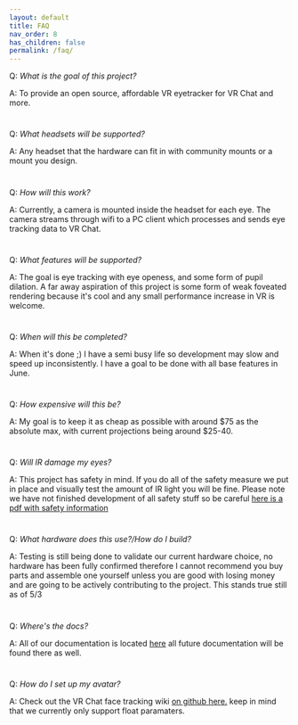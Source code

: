 ```yaml
---
layout: default
title: FAQ
nav_order: 8
has_children: false
permalink: /faq/
---
```


Q: *What is the goal of this project?*

A: To provide an open source, affordable VR eyetracker for VR Chat and more.

#

Q: *What headsets will be supported?*

A: Any headset that the hardware can fit in with community mounts or a mount you design. 

#

Q: *How will this work?*

A: Currently, a camera is mounted inside the headset for each eye. The camera streams through wifi to a PC client which processes and sends eye tracking data to VR Chat. 

#

Q: *What features will be supported?* 

A: The goal is eye tracking with eye openess, and some form of pupil dilation.  A far away aspiration of this project is some form of weak foveated rendering because it's cool and any small performance increase in VR is welcome.

#

Q: *When will this be completed?*

A: When it's done ;) I have a semi busy life so development may slow and speed up inconsistently. I have a goal to be done with all base features in June.

#

Q: *How expensive will this be?* 

A: My goal is to keep it as cheap as possible with around $75 as the absolute max, with current projections being around $25-40.

#

Q: *Will IR damage my eyes?*

A: This project has safety in mind. If you do all of the safety measure we put in place and visually test the amount of IR light you will be fine. Please note we have not finished development of all safety stuff so be careful [here is a pdf with safety information](https://dammedia.osram.info/media/bin/osram-dam-2496608/AN002_Details%20on%20photobiological%20safety%20of%20LED%20light%20sources.pdf) 

#

Q: *What hardware does this use?/How do I build?* 

A: Testing is still being done to validate our current hardware choice, no hardware has been fully confirmed therefore I cannot recommend you buy parts and assemble one yourself unless you are good with losing money and are going to be actively contributing to the project. This stands true still as of 5/3

#

Q: *Where's the docs?*

A: All of our documentation is located [here](https://redhawk989.github.io/EyeTrackVR/) all future documentation will be found there as well.

#

Q: *How do I set up my avatar?*

A: Check out the VR Chat face tracking wiki [on github here.](https://github.com/benaclejames/VRCFaceTracking/wiki) keep in mind that we currently only support float paramaters.
